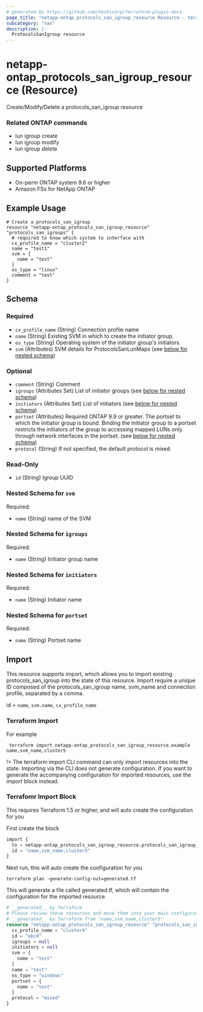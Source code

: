 ```yaml
---
# generated by https://github.com/hashicorp/terraform-plugin-docs
page_title: "netapp-ontap_protocols_san_igroup_resource Resource - terraform-provider-netapp-ontap"
subcategory: "nas"
description: |-
  ProtocolsSanIgroup resource
---
```


# netapp-ontap_protocols_san_igroup_resource (Resource)

Create/Modify/Delete a protocols_san_igroup resource

### Related ONTAP commands
* lun igroup create
* lun igroup modify
* lun igroup delete

## Supported Platforms
* On-perm ONTAP system 9.6 or higher
* Amazon FSx for NetApp ONTAP

## Example Usage
```
# Create a protocols_san_igroup
resource "netapp-ontap_protocols_san_igroup_resource" "protocols_san_igroups" {
  # required to know which system to interface with
  cx_profile_name = "cluster2"
  name = "test1"
  svm = {
    name = "test"
  }
  os_type = "linux"
  comment = "test"
}
```

<!-- schema generated by tfplugindocs -->
## Schema

### Required

- `cx_profile_name` (String) Connection profile name
- `name` (String) Existing SVM in which to create the initiator group.
- `os_type` (String) Operating system of the initiator group's initiators.
- `svm` (Attributes) SVM details for ProtocolsSanLunMaps (see [below for nested schema](#nestedatt--svm))

### Optional

- `comment` (String) Comment
- `igroups` (Attributes Set) List of initiator groups (see [below for nested schema](#nestedatt--igroups))
- `initiators` (Attributes Set) List of initiators (see [below for nested schema](#nestedatt--initiators))
- `portset` (Attributes) Required ONTAP 9.9 or greater. The portset to which the initiator group is bound. Binding the initiator group to a portset restricts the initiators of the group to accessing mapped LUNs only through network interfaces in the portset. (see [below for nested schema](#nestedatt--portset))
- `protocol` (String) If not specified, the default protocol is mixed.

### Read-Only

- `id` (String) Igroup UUID

<a id="nestedatt--svm"></a>
### Nested Schema for `svm`

Required:

- `name` (String) name of the SVM


<a id="nestedatt--igroups"></a>
### Nested Schema for `igroups`

Required:

- `name` (String) Initiator group name


<a id="nestedatt--initiators"></a>
### Nested Schema for `initiators`

Required:

- `name` (String) Initiator name


<a id="nestedatt--portset"></a>
### Nested Schema for `portset`

Required:

- `name` (String) Portset name

## Import
This resource supports import, which allows you to import existing protocols_san_igroup into the state of this resource.
Import require a unique ID composed of the protocols_san_igroup name, svm_name and connection profile, separated by a comma.

id = `name`, `svm.name`, `cx_profile_name`

### Terraform Import

For example
```shell
 terraform import netapp-ontap_protocols_san_igroup_resource.example name,svm_name,cluster5
```
!> The terraform import CLI command can only import resources into the state. Importing via the CLI does not generate configuration. If you want to generate the accompanying configuration for imported resources, use the import block instead.

### Terrafomr Import Block
This requires Terraform 1.5 or higher, and will auto create the configuration for you

First create the block
```terraform
import {
  to = netapp-ontap_protocols_san_igroup_resource.protocols_san_igroup_import
  id = "name,svm_name,cluster5"
}
```
Next run, this will auto create the configuration for you
```shell
terraform plan -generate-config-out=generated.tf
```
This will generate a file called generated.tf, which will contain the configuration for the imported resource
```terraform
# __generated__ by Terraform
# Please review these resources and move them into your main configuration files.
# __generated__ by Terraform from "name,svm_name,cluster5"
resource "netapp-ontap_protocols_san_igroup_resource" "protocols_san_igroup_import" {
  cx_profile_name = "cluster4"
  id = "abcd"
  igroups = null
  initiators = null
  svm = {
    name = "test"
  }
  name = "test"
  os_type = "windows"
  portset = {
    name = "test"
  }
  protocol = "mixed"
}
```

